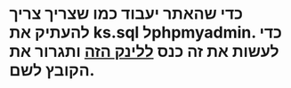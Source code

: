 <h1>כדי שהאתר יעבוד כמו שצריך צריך להעתיק את ks.sql לphpmyadmin. כדי לעשות את זה כנס <a href="http://127.0.0.1/phpmyadmin/">ללינק הזה</a> ותגרור את הקובץ לשם.</h1>
